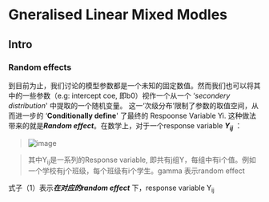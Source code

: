 # Gneralised Linear Mixed Modles

## Intro
### Random effects
到目前为止，我们讨论的模型参数都是一个未知的固定数值。然而我们也可以将其中的一些参数（e.g: intercept coe, 即b0）视作一个从一个 ‘*secondery distribution*' 中提取的一个随机变量。 这一‘次级分布’限制了参数的取值空间，从而进一步的
‘**Conditionally define**' 了最终的 Respoonse Variable Yi. 这种做法带来的就是***Random effect***。在数学上，对于一个response variable ***Y<sub>i</sub><sub>j</sub>*** ：
  >![image](https://user-images.githubusercontent.com/89850899/159179224-82d7aab3-bac9-4b88-90c9-b4761098dbe9.png)

>其中Y<sub>i</sub><sub>j</sub>是一系列的Response variable, 即共有j组Y，每组中有i个值。例如一个学校有j个班级，每个班级有i个学生。gamma 表示random effect

式子（1）表示***在对应的random effect*** 下，response variable Y<sub>i</sub><sub>j</sub>
